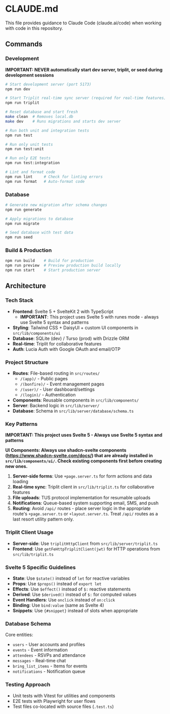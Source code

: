 # CLAUDE.md

This file provides guidance to Claude Code (claude.ai/code) when working with code in this repository.

## Commands

### Development

**IMPORTANT: NEVER automatically start dev server, triplit, or seed during development sessions**

```bash
# Start development server (port 5173)
npm run dev

# Start Triplit real-time sync server (required for real-time features)
npm run triplit

# Reset database and start fresh
make clean  # Removes local.db
make dev    # Runs migrations and starts dev server

# Run both unit and integration tests
npm run test

# Run only unit tests
npm run test:unit

# Run only E2E tests
npm run test:integration

# Lint and format code
npm run lint     # Check for linting errors
npm run format   # Auto-format code
```

### Database

```bash
# Generate new migration after schema changes
npm run generate

# Apply migrations to database
npm run migrate

# Seed database with test data
npm run seed
```

### Build & Production

```bash
npm run build    # Build for production
npm run preview  # Preview production build locally
npm run start    # Start production server
```

## Architecture

### Tech Stack

- **Frontend**: Svelte 5 + SvelteKit 2 with TypeScript
  - **IMPORTANT**: This project uses Svelte 5 with runes mode - always use Svelte 5 syntax and patterns
- **Styling**: Tailwind CSS + DaisyUI + custom UI components in `src/lib/components/ui`
- **Database**: SQLite (dev) / Turso (prod) with Drizzle ORM
- **Real-time**: Triplit for collaborative features
- **Auth**: Lucia Auth with Google OAuth and email/OTP

### Project Structure

- **Routes**: File-based routing in `src/routes/`
  - `/(app)/` - Public pages
  - `/(bonfire)/` - Event management pages
  - `/(user)/` - User dashboard/settings
  - `/(login)/` - Authentication
- **Components**: Reusable components in `src/lib/components/`
- **Server**: Backend logic in `src/lib/server/`
- **Database**: Schema in `src/lib/server/database/schema.ts`

### Key Patterns

**IMPORTANT: This project uses Svelte 5 - Always use Svelte 5 syntax and patterns**

**UI Components: Always use shadcn-svelte components (https://www.shadcn-svelte.com/docs/) that are already installed in `src/lib/components/ui/`. Check existing components first before creating new ones.**

1. **Server-side forms**: Use `+page.server.ts` for form actions and data loading
2. **Real-time sync**: Triplit client in `src/lib/triplit.ts` for collaborative features
3. **File uploads**: TUS protocol implementation for resumable uploads
4. **Notifications**: Queue-based system supporting email, SMS, and push
5. **Routing**: Avoid `/api/` routes - place server logic in the appropriate route's `+page.server.ts` or `+layout.server.ts`. Treat `/api/` routes as a last resort utility pattern only.

### Triplit Client Usage

- **Server-side**: Use `triplitHttpClient` from `src/lib/server/triplit.ts`
- **Frontend**: Use `getFeHttpTriplitClient(jwt)` for HTTP operations from `src/lib/triplit.ts`

### Svelte 5 Specific Guidelines

- **State**: Use `$state()` instead of `let` for reactive variables
- **Props**: Use `$props()` instead of `export let`
- **Effects**: Use `$effect()` instead of `$:` reactive statements
- **Derived**: Use `$derived()` instead of `$:` for computed values
- **Event Handlers**: Use `onclick` instead of `on:click`
- **Binding**: Use `bind:value` (same as Svelte 4)
- **Snippets**: Use `{#snippet}` instead of slots when appropriate

### Database Schema

Core entities:

- `users` - User accounts and profiles
- `events` - Event information
- `attendees` - RSVPs and attendance
- `messages` - Real-time chat
- `bring_list_items` - Items for events
- `notifications` - Notification queue

### Testing Approach

- Unit tests with Vitest for utilities and components
- E2E tests with Playwright for user flows
- Test files co-located with source files (`.test.ts`)
